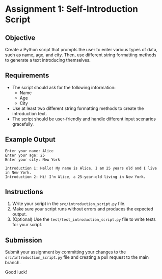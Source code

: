 # Assignment 1: Self-Introduction Script

## Objective

Create a Python script that prompts the user to enter various types of data, such as name, age, and city. Then, use different string formatting methods to generate a text introducing themselves.

## Requirements

- The script should ask for the following information:
  - Name
  - Age
  - City
- Use at least two different string formatting methods to create the introduction text.
- The script should be user-friendly and handle different input scenarios gracefully.

## Example Output

```
Enter your name: Alice
Enter your age: 25
Enter your city: New York

Introduction 1: Hello! My name is Alice, I am 25 years old and I live in New York.
Introduction 2: Hi! I'm Alice, a 25-year-old living in New York.
```

## Instructions

1. Write your script in the `src/introduction_script.py` file.
2. Make sure your script runs without errors and produces the expected output.
3. (Optional) Use the `test/test_introduction_script.py` file to write tests for your script.

## Submission

Submit your assignment by committing your changes to the `src/introduction_script.py` file and creating a pull request to the main branch.

Good luck!

